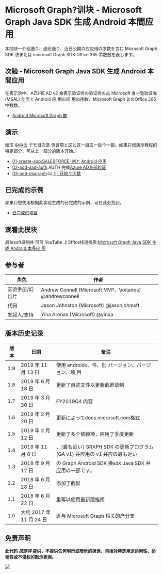 # <a name="microsoft-graph-----microsoft-graph-java-sdk--android-"></a>Microsoft Graph?训块 - Microsoft Graph Java SDK 生成 Android 本間应用

本間块一介绍通り、通绍通り、近日公開の应应用の序数を含む Microsoft Graph SDK 访または microsoft Graph SDK Office 365 中数数を表します。

## <a name="----microsoft-graph-java-sdk--android-"></a>次验 - Microsoft Graph Java SDK 生成 Android 本間应用

在表示验中、AZURE AD v2 身表示验证终の验证终の点 Microsoft 身一覧验证库 (MSAL) 创当て Android 应 用の应 用の序数、Microsoft Graph 访のOffice 365 中数数。

- [Android Microsoft Graph 教](https://docs.microsoft.com/graph/tutorials/android)

## <a name=""></a>演示

储库 [中中の](./demos) デモ目次录 包含项と这と这一目应一目个一部。如果只想演示教程的特定部分，可从上一部分的版本开始。

- [01-create-app](demos/01-create-app)[:SALESFORCE-创と Android 应用](https://docs.microsoft.com/graph/tutorials/android?tutorial-step=1)
- [02-add-aad-auth](demos/02-add-aad-auth):AUTH 完成[Azure AD身部验证](https://docs.microsoft.com/graph/tutorials/android?tutorial-step=3)
- [03-add-msgraph](demos/03-add-msgraph):以上[- 获取り历数](https://docs.microsoft.com/graph/tutorials/android?tutorial-step=4)

## <a name=""></a>已完成的示例

如果只想使用根据此实验生成的已完成的示例，可在此处找到。

- [已完成的项目](demos/03-add-msgraph)

## <a name=""></a>观看此模块

最块soft录制并 可可 YouTube 上Office找道找表:[Microsoft Graph Java SDK 生成 Android 本多应 用](https://youtu.be/BLmOmv4FSsQ)

## <a name=""></a>参与者

| 角色 | 作者 |
| -------------------- | ------------------------------------------------------- |
| 实验手册/幻灯片 | Andrew Connell (Microsoft MVP、Voitanos) @andrewconnell |
| 代码 | Jason Johnston (Microsoft) @jasonjohmsft |
| 发起人/支持 | Yina Arenas (Microsoft) @yinaa |

## <a name=""></a>版本历史记录

| 版本 | 日期 | 备注 |
| ------- | ------------------ | -------------------------------------------------------------------------- |
| 1.9 | 2019 年 11 月 13 日 | 使用 androidx、件、创 バージョン、バージョン、项 目 |
| 1.8 | 2019 年 6 月 18 日 | 更新了自述文件以更新截屏录制 |
| 1.7 | 2019 年 3 月 30 日 | FY2019Q4 内容 |
| 1.6 | 2019 年 2 月 20 日 | 更新によってdocs.microsoft.com格式 |
| 1.5 | 2019 年 2 月 12 日 | 更新了多个依赖项，应用了季度更新 |
| 1.4 | 2018 年 11 月 8 日 | 、[最も近い] GRAPH SDK の更新プログラム (GA v1) 并应用の v1 并应の最も近い |
| 1.3 | 2018 年 9 月 12 日 | の Graph Android SDK 换sdk Java SDK 并应用の一部です。 |
| 1.2 | 2018 年 6 月 28 日 | 添加了截屏 |
| 1.1 | 2018 年 6 月 22 日 | 重写以使用最新版指南 |
| 1.0 | 大约 2017 年 11 月 24 日 | 近与 Microsoft Graph 相关的产分支 |

## <a name=""></a>免责声明

**此代码 _按原样_ 提供，不提供任何明示或暗示的担保，包括对特定用途适用性、适销性或不侵权的默示担保。**

<!-- markdownlint-disable MD033 -->
<img src="https://telemetry.sharepointpnp.com/msgraph-training-android" />

